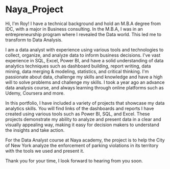 # Naya_Project
Hi, I'm Roy! I have a technical background and hold an M.B.A degree from IDC, with a major in Business consulting. 
In the M.B.A, I was in an entrepreneurship program where I revealed the Data world. This led me to transform to Data Analysis.  

I am a data analyst with experience using various tools and technologies to collect, organize, and analyze data to inform business decisions. I've vast experience in SQL, Excel, Power BI, and have a solid understanding of data analytics techniques such as dashboard building, report writing, data mining, data merging & modeling, statistics, and critical thinking.
I'm passionate about data, challenge my skills and knowledge and have a high will to solve problems and challenge my skills. I took a year ago an advance data analysis course, and always learning through online platforms such as Udemy, Coursera and more.

In this portfolio, I have included a variety of projects that showcase my data analytics skills. You will find links of the dashboards and reports I have created using various tools such as Power BI, SQL, and Excel. 
These projects demonstrate my ability to analyze and present data in a clear and visually appealing way, making it easy for decision makers to understand the insights and take action.

For the Data Analyst course at Naya academy, the project is to help the City of New York analyze the enforcement of parking violations in its territory with the tools we used and present it.

Thank you for your time, I look forward to hearing from you soon.
